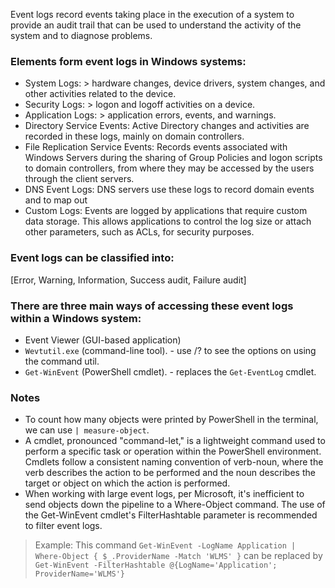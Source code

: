 Event logs record events taking place in the execution of a system to provide an audit trail that can be used to understand the activity of the system and to diagnose problems. 

### Elements form event logs in Windows systems:
- System Logs: > hardware changes, device drivers, system changes, and other activities related to the device.
- Security Logs: > logon and logoff activities on a device. 
- Application Logs: > application errors, events, and warnings.
- Directory Service Events: Active Directory changes and activities are recorded in these logs, mainly on domain controllers.
- File Replication Service Events: Records events associated with Windows Servers during the sharing of Group Policies and logon scripts to domain controllers, from where they may be accessed by the users through the client servers.
- DNS Event Logs: DNS servers use these logs to record domain events and to map out
- Custom Logs: Events are logged by applications that require custom data storage. This allows applications to control the log size or attach other parameters, such as ACLs, for security purposes.

### Event logs can be classified into:
[Error, Warning, Information, Success audit, Failure audit]
### There are three main ways of accessing these event logs within a Windows system:
- Event Viewer (GUI-based application)
- `Wevtutil.exe` (command-line tool). - use /? to see the options on using the command util.
- `Get-WinEvent` (PowerShell cmdlet). - replaces the `Get-EventLog` cmdlet. 

### Notes
- To count how many objects were printed by PowerShell in the terminal, we can use `| measure-object`.
- A cmdlet, pronounced "command-let," is a lightweight command used to perform a specific task or operation within the PowerShell environment. Cmdlets follow a consistent naming convention of verb-noun, where the verb describes the action to be performed and the noun describes the target or object on which the action is performed.
- When working with large event logs, per Microsoft, it's inefficient to send objects down the pipeline to a Where-Object command. The use of the Get-WinEvent cmdlet's FilterHashtable parameter is recommended to filter event logs.
> Example: This command `Get-WinEvent -LogName Application | Where-Object { $_.ProviderName -Match 'WLMS' }` can be replaced by `Get-WinEvent -FilterHashtable @{LogName='Application'; ProviderName='WLMS'}`
